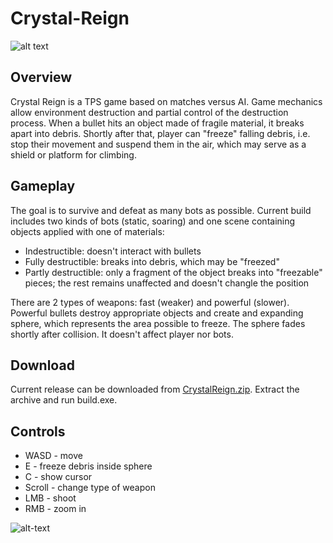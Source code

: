 # Crystal-Reign

![alt text](https://user-images.githubusercontent.com/23744531/74228774-6bd8f080-4cc1-11ea-84a7-bc9256a21b84.png)

## Overview

Crystal Reign is a TPS game based on matches versus AI. Game mechanics allow environment destruction and partial control of the destruction process. When a bullet hits an object made of fragile material, it breaks apart into debris. Shortly after that, player can "freeze" falling debris, i.e. stop their movement and suspend them in the air, which may serve as a shield or platform for climbing.  

## Gameplay
The goal is to survive and defeat as many bots as possible. Current build includes two kinds of bots (static, soaring) and 
one scene containing objects applied with one of materials:
* Indestructible: doesn't interact with bullets
* Fully destructible: breaks into debris, which may be "freezed"
* Partly destructible: only a fragment of the object breaks into "freezable" pieces; the rest remains unaffected and doesn't changle the position

There are 2 types of weapons: fast (weaker) and powerful (slower). Powerful bullets destroy appropriate objects and create and expanding sphere, which represents the area possible to freeze. The sphere fades shortly after collision. It doesn't affect player nor bots.

## Download
Current release can be downloaded from [CrystalReign.zip](CrystalReign.zip). Extract the archive and run build.exe.

## Controls
* WASD - move
* E - freeze debris inside sphere
* C - show cursor
* Scroll - change type of weapon
* LMB - shoot
* RMB - zoom in

![alt-text](https://user-images.githubusercontent.com/23744531/74230145-1225f580-4cc4-11ea-8ffd-20a340f1095b.jpg)

<!-- Gallery ? -->
